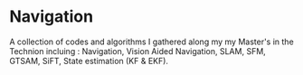 # Navigation

A collection of codes and algorithms I gathered along my my Master's in the Technion incluing :
Navigation, Vision Aided Navigation, SLAM, SFM, GTSAM, SiFT, State estimation (KF & EKF).
